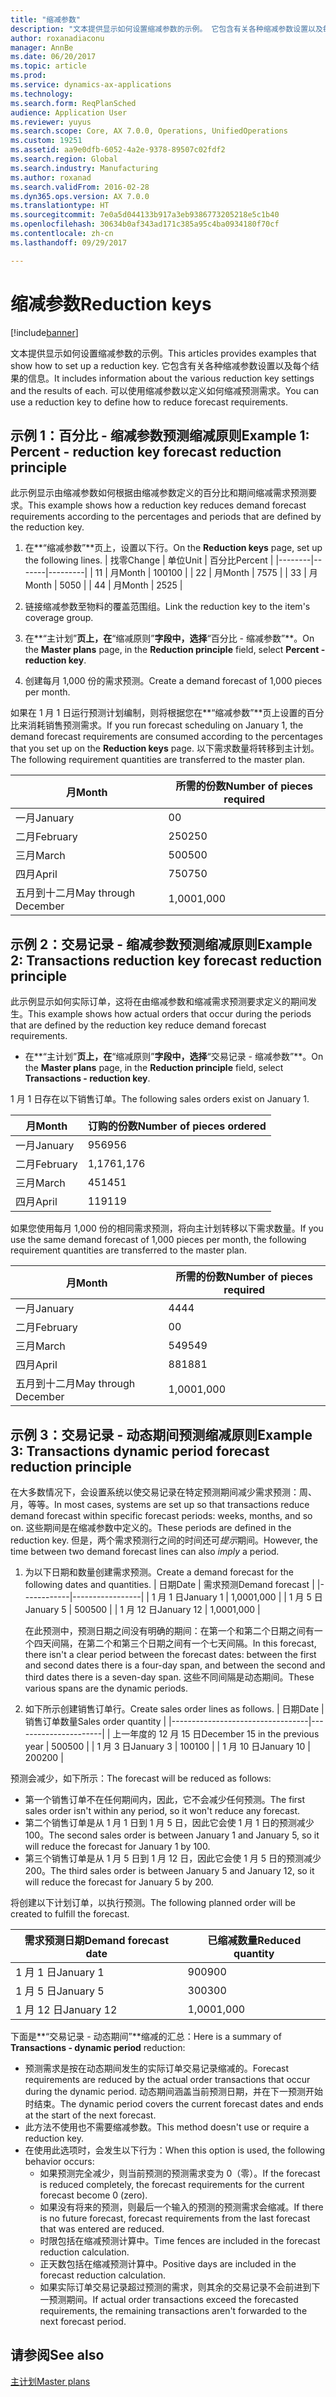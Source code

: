 ```yaml
---
title: "缩减参数"
description: "文本提供显示如何设置缩减参数的示例。 它包含有关各种缩减参数设置以及每个结果的信息。 可以使用缩减参数以定义如何缩减预测需求。"
author: roxanadiaconu
manager: AnnBe
ms.date: 06/20/2017
ms.topic: article
ms.prod: 
ms.service: dynamics-ax-applications
ms.technology: 
ms.search.form: ReqPlanSched
audience: Application User
ms.reviewer: yuyus
ms.search.scope: Core, AX 7.0.0, Operations, UnifiedOperations
ms.custom: 19251
ms.assetid: aa9e0dfb-6052-4a2e-9378-89507c02fdf2
ms.search.region: Global
ms.search.industry: Manufacturing
ms.author: roxanad
ms.search.validFrom: 2016-02-28
ms.dyn365.ops.version: AX 7.0.0
ms.translationtype: HT
ms.sourcegitcommit: 7e0a5d044133b917a3eb9386773205218e5c1b40
ms.openlocfilehash: 30634b0af343ad171c385a95c4ba0934180f70cf
ms.contentlocale: zh-cn
ms.lasthandoff: 09/29/2017

---
```


# <a name="reduction-keys"></a><span data-ttu-id="5ce11-105">缩减参数</span><span class="sxs-lookup"><span data-stu-id="5ce11-105">Reduction keys</span></span>

[!include[banner](../includes/banner.md)]


<span data-ttu-id="5ce11-106">文本提供显示如何设置缩减参数的示例。</span><span class="sxs-lookup"><span data-stu-id="5ce11-106">This articles provides examples that show how to set up a reduction key.</span></span> <span data-ttu-id="5ce11-107">它包含有关各种缩减参数设置以及每个结果的信息。</span><span class="sxs-lookup"><span data-stu-id="5ce11-107">It includes information about the various reduction key settings and the results of each.</span></span> <span data-ttu-id="5ce11-108">可以使用缩减参数以定义如何缩减预测需求。</span><span class="sxs-lookup"><span data-stu-id="5ce11-108">You can use a reduction key to define how to reduce forecast requirements.</span></span>

<a name="example-1-percent---reduction-key-forecast-reduction-principle"></a><span data-ttu-id="5ce11-109">示例 1：百分比 - 缩减参数预测缩减原则</span><span class="sxs-lookup"><span data-stu-id="5ce11-109">Example 1: Percent - reduction key forecast reduction principle</span></span>
---------------------------------------------------------------

<span data-ttu-id="5ce11-110">此示例显示由缩减参数如何根据由缩减参数定义的百分比和期间缩减需求预测要求。</span><span class="sxs-lookup"><span data-stu-id="5ce11-110">This example shows how a reduction key reduces demand forecast requirements according to the percentages and periods that are defined by the reduction key.</span></span>

1.  <span data-ttu-id="5ce11-111">在**“缩减参数”**页上，设置以下行。</span><span class="sxs-lookup"><span data-stu-id="5ce11-111">On the **Reduction keys** page, set up the following lines.</span></span>
    | <span data-ttu-id="5ce11-112">找零</span><span class="sxs-lookup"><span data-stu-id="5ce11-112">Change</span></span> | <span data-ttu-id="5ce11-113">单位</span><span class="sxs-lookup"><span data-stu-id="5ce11-113">Unit</span></span>  | <span data-ttu-id="5ce11-114">百分比</span><span class="sxs-lookup"><span data-stu-id="5ce11-114">Percent</span></span> |
    |--------|-------|---------|
    | <span data-ttu-id="5ce11-115">1</span><span class="sxs-lookup"><span data-stu-id="5ce11-115">1</span></span>      | <span data-ttu-id="5ce11-116">月</span><span class="sxs-lookup"><span data-stu-id="5ce11-116">Month</span></span> | <span data-ttu-id="5ce11-117">100</span><span class="sxs-lookup"><span data-stu-id="5ce11-117">100</span></span>     |
    | <span data-ttu-id="5ce11-118">2</span><span class="sxs-lookup"><span data-stu-id="5ce11-118">2</span></span>      | <span data-ttu-id="5ce11-119">月</span><span class="sxs-lookup"><span data-stu-id="5ce11-119">Month</span></span> | <span data-ttu-id="5ce11-120">75</span><span class="sxs-lookup"><span data-stu-id="5ce11-120">75</span></span>      |
    | <span data-ttu-id="5ce11-121">3</span><span class="sxs-lookup"><span data-stu-id="5ce11-121">3</span></span>      | <span data-ttu-id="5ce11-122">月</span><span class="sxs-lookup"><span data-stu-id="5ce11-122">Month</span></span> | <span data-ttu-id="5ce11-123">50</span><span class="sxs-lookup"><span data-stu-id="5ce11-123">50</span></span>      |
    | <span data-ttu-id="5ce11-124">4</span><span class="sxs-lookup"><span data-stu-id="5ce11-124">4</span></span>      | <span data-ttu-id="5ce11-125">月</span><span class="sxs-lookup"><span data-stu-id="5ce11-125">Month</span></span> | <span data-ttu-id="5ce11-126">25</span><span class="sxs-lookup"><span data-stu-id="5ce11-126">25</span></span>      |

2.  <span data-ttu-id="5ce11-127">链接缩减参数至物料的覆盖范围组。</span><span class="sxs-lookup"><span data-stu-id="5ce11-127">Link the reduction key to the item's coverage group.</span></span>
3.  <span data-ttu-id="5ce11-128">在**“主计划”**页上，在**“缩减原则”**字段中，选择**“百分比 - 缩减参数”**。</span><span class="sxs-lookup"><span data-stu-id="5ce11-128">On the **Master plans** page, in the **Reduction principle** field, select **Percent - reduction key**.</span></span>
4.  <span data-ttu-id="5ce11-129">创建每月 1,000 份的需求预测。</span><span class="sxs-lookup"><span data-stu-id="5ce11-129">Create a demand forecast of 1,000 pieces per month.</span></span>

<span data-ttu-id="5ce11-130">如果在 1 月 1 日运行预测计划编制，则将根据您在**“缩减参数”**页上设置的百分比来消耗销售预测需求。</span><span class="sxs-lookup"><span data-stu-id="5ce11-130">If you run forecast scheduling on January 1, the demand forecast requirements are consumed according to the percentages that you set up on the **Reduction keys** page.</span></span> <span data-ttu-id="5ce11-131">以下需求数量将转移到主计划。</span><span class="sxs-lookup"><span data-stu-id="5ce11-131">The following requirement quantities are transferred to the master plan.</span></span>

| <span data-ttu-id="5ce11-132">月</span><span class="sxs-lookup"><span data-stu-id="5ce11-132">Month</span></span>                | <span data-ttu-id="5ce11-133">所需的份数</span><span class="sxs-lookup"><span data-stu-id="5ce11-133">Number of pieces required</span></span> |
|----------------------|---------------------------|
| <span data-ttu-id="5ce11-134">一月</span><span class="sxs-lookup"><span data-stu-id="5ce11-134">January</span></span>              | <span data-ttu-id="5ce11-135">0</span><span class="sxs-lookup"><span data-stu-id="5ce11-135">0</span></span>                         |
| <span data-ttu-id="5ce11-136">二月</span><span class="sxs-lookup"><span data-stu-id="5ce11-136">February</span></span>             | <span data-ttu-id="5ce11-137">250</span><span class="sxs-lookup"><span data-stu-id="5ce11-137">250</span></span>                       |
| <span data-ttu-id="5ce11-138">三月</span><span class="sxs-lookup"><span data-stu-id="5ce11-138">March</span></span>                | <span data-ttu-id="5ce11-139">500</span><span class="sxs-lookup"><span data-stu-id="5ce11-139">500</span></span>                       |
| <span data-ttu-id="5ce11-140">四月</span><span class="sxs-lookup"><span data-stu-id="5ce11-140">April</span></span>                | <span data-ttu-id="5ce11-141">750</span><span class="sxs-lookup"><span data-stu-id="5ce11-141">750</span></span>                       |
| <span data-ttu-id="5ce11-142">五月到十二月</span><span class="sxs-lookup"><span data-stu-id="5ce11-142">May through December</span></span> | <span data-ttu-id="5ce11-143">1,000</span><span class="sxs-lookup"><span data-stu-id="5ce11-143">1,000</span></span>                     |

## <a name="example-2-transactions--reduction-key-forecast-reduction-principle"></a><span data-ttu-id="5ce11-144">示例 2：交易记录 - 缩减参数预测缩减原则</span><span class="sxs-lookup"><span data-stu-id="5ce11-144">Example 2: Transactions  reduction key forecast reduction principle</span></span>
<span data-ttu-id="5ce11-145">此示例显示如何实际订单，这将在由缩减参数和缩减需求预测要求定义的期间发生。</span><span class="sxs-lookup"><span data-stu-id="5ce11-145">This example shows how actual orders that occur during the periods that are defined by the reduction key reduce demand forecast requirements.</span></span>

-   <span data-ttu-id="5ce11-146">在**“主计划”**页上，在**“缩减原则”**字段中，选择**“交易记录 - 缩减参数”**。</span><span class="sxs-lookup"><span data-stu-id="5ce11-146">On the **Master plans** page, in the **Reduction principle** field, select **Transactions - reduction key**.</span></span>

<span data-ttu-id="5ce11-147">1 月 1 日存在以下销售订单。</span><span class="sxs-lookup"><span data-stu-id="5ce11-147">The following sales orders exist on January 1.</span></span>

| <span data-ttu-id="5ce11-148">月</span><span class="sxs-lookup"><span data-stu-id="5ce11-148">Month</span></span>    | <span data-ttu-id="5ce11-149">订购的份数</span><span class="sxs-lookup"><span data-stu-id="5ce11-149">Number of pieces ordered</span></span> |
|----------|--------------------------|
| <span data-ttu-id="5ce11-150">一月</span><span class="sxs-lookup"><span data-stu-id="5ce11-150">January</span></span>  | <span data-ttu-id="5ce11-151">956</span><span class="sxs-lookup"><span data-stu-id="5ce11-151">956</span></span>                      |
| <span data-ttu-id="5ce11-152">二月</span><span class="sxs-lookup"><span data-stu-id="5ce11-152">February</span></span> | <span data-ttu-id="5ce11-153">1,176</span><span class="sxs-lookup"><span data-stu-id="5ce11-153">1,176</span></span>                    |
| <span data-ttu-id="5ce11-154">三月</span><span class="sxs-lookup"><span data-stu-id="5ce11-154">March</span></span>    | <span data-ttu-id="5ce11-155">451</span><span class="sxs-lookup"><span data-stu-id="5ce11-155">451</span></span>                      |
| <span data-ttu-id="5ce11-156">四月</span><span class="sxs-lookup"><span data-stu-id="5ce11-156">April</span></span>    | <span data-ttu-id="5ce11-157">119</span><span class="sxs-lookup"><span data-stu-id="5ce11-157">119</span></span>                      |

<span data-ttu-id="5ce11-158">如果您使用每月 1,000 份的相同需求预测，将向主计划转移以下需求数量。</span><span class="sxs-lookup"><span data-stu-id="5ce11-158">If you use the same demand forecast of 1,000 pieces per month, the following requirement quantities are transferred to the master plan.</span></span>

| <span data-ttu-id="5ce11-159">月</span><span class="sxs-lookup"><span data-stu-id="5ce11-159">Month</span></span>                | <span data-ttu-id="5ce11-160">所需的份数</span><span class="sxs-lookup"><span data-stu-id="5ce11-160">Number of pieces required</span></span> |
|----------------------|---------------------------|
| <span data-ttu-id="5ce11-161">一月</span><span class="sxs-lookup"><span data-stu-id="5ce11-161">January</span></span>              | <span data-ttu-id="5ce11-162">44</span><span class="sxs-lookup"><span data-stu-id="5ce11-162">44</span></span>                        |
| <span data-ttu-id="5ce11-163">二月</span><span class="sxs-lookup"><span data-stu-id="5ce11-163">February</span></span>             | <span data-ttu-id="5ce11-164">0</span><span class="sxs-lookup"><span data-stu-id="5ce11-164">0</span></span>                         |
| <span data-ttu-id="5ce11-165">三月</span><span class="sxs-lookup"><span data-stu-id="5ce11-165">March</span></span>                | <span data-ttu-id="5ce11-166">549</span><span class="sxs-lookup"><span data-stu-id="5ce11-166">549</span></span>                       |
| <span data-ttu-id="5ce11-167">四月</span><span class="sxs-lookup"><span data-stu-id="5ce11-167">April</span></span>                | <span data-ttu-id="5ce11-168">881</span><span class="sxs-lookup"><span data-stu-id="5ce11-168">881</span></span>                       |
| <span data-ttu-id="5ce11-169">五月到十二月</span><span class="sxs-lookup"><span data-stu-id="5ce11-169">May through December</span></span> | <span data-ttu-id="5ce11-170">1,000</span><span class="sxs-lookup"><span data-stu-id="5ce11-170">1,000</span></span>                     |

## <a name="example-3-transactions--dynamic-period-forecast-reduction-principle"></a><span data-ttu-id="5ce11-171">示例 3：交易记录 - 动态期间预测缩减原则</span><span class="sxs-lookup"><span data-stu-id="5ce11-171">Example 3: Transactions  dynamic period forecast reduction principle</span></span>
<span data-ttu-id="5ce11-172">在大多数情况下，会设置系统以使交易记录在特定预测期间减少需求预测：周、月，等等。</span><span class="sxs-lookup"><span data-stu-id="5ce11-172">In most cases, systems are set up so that transactions reduce demand forecast within specific forecast periods: weeks, months, and so on.</span></span> <span data-ttu-id="5ce11-173">这些期间是在缩减参数中定义的。</span><span class="sxs-lookup"><span data-stu-id="5ce11-173">These periods are defined in the reduction key.</span></span> <span data-ttu-id="5ce11-174">但是，两个需求预测行之间的时间还可*提示*期间。</span><span class="sxs-lookup"><span data-stu-id="5ce11-174">However, the time between two demand forecast lines can also *imply* a period.</span></span>

1.  <span data-ttu-id="5ce11-175">为以下日期和数量创建需求预测。</span><span class="sxs-lookup"><span data-stu-id="5ce11-175">Create a demand forecast for the following dates and quantities.</span></span>
    | <span data-ttu-id="5ce11-176">日期</span><span class="sxs-lookup"><span data-stu-id="5ce11-176">Date</span></span>       | <span data-ttu-id="5ce11-177">需求预测</span><span class="sxs-lookup"><span data-stu-id="5ce11-177">Demand forecast</span></span> |
    |------------|-----------------|
    | <span data-ttu-id="5ce11-178">1 月 1 日</span><span class="sxs-lookup"><span data-stu-id="5ce11-178">January 1</span></span>  | <span data-ttu-id="5ce11-179">1,000</span><span class="sxs-lookup"><span data-stu-id="5ce11-179">1,000</span></span>           |
    | <span data-ttu-id="5ce11-180">1 月 5 日</span><span class="sxs-lookup"><span data-stu-id="5ce11-180">January 5</span></span>  | <span data-ttu-id="5ce11-181">500</span><span class="sxs-lookup"><span data-stu-id="5ce11-181">500</span></span>             |
    | <span data-ttu-id="5ce11-182">1 月 12 日</span><span class="sxs-lookup"><span data-stu-id="5ce11-182">January 12</span></span> | <span data-ttu-id="5ce11-183">1,000</span><span class="sxs-lookup"><span data-stu-id="5ce11-183">1,000</span></span>           |

    <span data-ttu-id="5ce11-184">在此预测中，预测日期之间没有明确的期间：在第一个和第二个日期之间有一个四天间隔，在第二个和第三个日期之间有一个七天间隔。</span><span class="sxs-lookup"><span data-stu-id="5ce11-184">In this forecast, there isn't a clear period between the forecast dates: between the first and second dates there is a four-day span, and between the second and third dates there is a seven-day span.</span></span> <span data-ttu-id="5ce11-185">这些不同间隔是动态期间。</span><span class="sxs-lookup"><span data-stu-id="5ce11-185">These various spans are the dynamic periods.</span></span>
2.  <span data-ttu-id="5ce11-186">如下所示创建销售订单行。</span><span class="sxs-lookup"><span data-stu-id="5ce11-186">Create sales order lines as follows.</span></span>
    | <span data-ttu-id="5ce11-187">日期</span><span class="sxs-lookup"><span data-stu-id="5ce11-187">Date</span></span>                             | <span data-ttu-id="5ce11-188">销售订单数量</span><span class="sxs-lookup"><span data-stu-id="5ce11-188">Sales order quantity</span></span> |
    |----------------------------------|----------------------|
    | <span data-ttu-id="5ce11-189">上一年度的 12 月 15 日</span><span class="sxs-lookup"><span data-stu-id="5ce11-189">December 15 in the previous year</span></span> | <span data-ttu-id="5ce11-190">500</span><span class="sxs-lookup"><span data-stu-id="5ce11-190">500</span></span>                  |
    | <span data-ttu-id="5ce11-191">1 月 3 日</span><span class="sxs-lookup"><span data-stu-id="5ce11-191">January 3</span></span>                        | <span data-ttu-id="5ce11-192">100</span><span class="sxs-lookup"><span data-stu-id="5ce11-192">100</span></span>                  |
    | <span data-ttu-id="5ce11-193">1 月 10 日</span><span class="sxs-lookup"><span data-stu-id="5ce11-193">January 10</span></span>                       | <span data-ttu-id="5ce11-194">200</span><span class="sxs-lookup"><span data-stu-id="5ce11-194">200</span></span>                  |

<span data-ttu-id="5ce11-195">预测会减少，如下所示：</span><span class="sxs-lookup"><span data-stu-id="5ce11-195">The forecast will be reduced as follows:</span></span>

-   <span data-ttu-id="5ce11-196">第一个销售订单不在任何期间内，因此，它不会减少任何预测。</span><span class="sxs-lookup"><span data-stu-id="5ce11-196">The first sales order isn't within any period, so it won't reduce any forecast.</span></span>
-   <span data-ttu-id="5ce11-197">第二个销售订单是从 1 月 1 日到 1 月 5 日，因此它会使 1 月 1 日的预测减少 100。</span><span class="sxs-lookup"><span data-stu-id="5ce11-197">The second sales order is between January 1 and January 5, so it will reduce the forecast for January 1 by 100.</span></span>
-   <span data-ttu-id="5ce11-198">第三个销售订单是从 1 月 5 日到 1 月 12 日，因此它会使 1 月 5 日的预测减少 200。</span><span class="sxs-lookup"><span data-stu-id="5ce11-198">The third sales order is between January 5 and January 12, so it will reduce the forecast for January 5 by 200.</span></span>

<span data-ttu-id="5ce11-199">将创建以下计划订单，以执行预测。</span><span class="sxs-lookup"><span data-stu-id="5ce11-199">The following planned order will be created to fulfill the forecast.</span></span>

| <span data-ttu-id="5ce11-200">需求预测日期</span><span class="sxs-lookup"><span data-stu-id="5ce11-200">Demand forecast date</span></span> | <span data-ttu-id="5ce11-201">已缩减数量</span><span class="sxs-lookup"><span data-stu-id="5ce11-201">Reduced quantity</span></span> |
|----------------------|------------------|
| <span data-ttu-id="5ce11-202">1 月 1 日</span><span class="sxs-lookup"><span data-stu-id="5ce11-202">January 1</span></span>            | <span data-ttu-id="5ce11-203">900</span><span class="sxs-lookup"><span data-stu-id="5ce11-203">900</span></span>              |
| <span data-ttu-id="5ce11-204">1 月 5 日</span><span class="sxs-lookup"><span data-stu-id="5ce11-204">January 5</span></span>            | <span data-ttu-id="5ce11-205">300</span><span class="sxs-lookup"><span data-stu-id="5ce11-205">300</span></span>              |
| <span data-ttu-id="5ce11-206">1 月 12 日</span><span class="sxs-lookup"><span data-stu-id="5ce11-206">January 12</span></span>           | <span data-ttu-id="5ce11-207">1,000</span><span class="sxs-lookup"><span data-stu-id="5ce11-207">1,000</span></span>            |

<span data-ttu-id="5ce11-208">下面是**“交易记录 - 动态期间”**缩减的汇总：</span><span class="sxs-lookup"><span data-stu-id="5ce11-208">Here is a summary of **Transactions - dynamic period** reduction:</span></span>

-   <span data-ttu-id="5ce11-209">预测需求是按在动态期间发生的实际订单交易记录缩减的。</span><span class="sxs-lookup"><span data-stu-id="5ce11-209">Forecast requirements are reduced by the actual order transactions that occur during the dynamic period.</span></span> <span data-ttu-id="5ce11-210">动态期间涵盖当前预测日期，并在下一预测开始时结束。</span><span class="sxs-lookup"><span data-stu-id="5ce11-210">The dynamic period covers the current forecast dates and ends at the start of the next forecast.</span></span>
-   <span data-ttu-id="5ce11-211">此方法不使用也不需要缩减参数。</span><span class="sxs-lookup"><span data-stu-id="5ce11-211">This method doesn't use or require a reduction key.</span></span>
-   <span data-ttu-id="5ce11-212">在使用此选项时，会发生以下行为：</span><span class="sxs-lookup"><span data-stu-id="5ce11-212">When this option is used, the following behavior occurs:</span></span>
    -   <span data-ttu-id="5ce11-213">如果预测完全减少，则当前预测的预测需求变为 0（零）。</span><span class="sxs-lookup"><span data-stu-id="5ce11-213">If the forecast is reduced completely, the forecast requirements for the current forecast become 0 (zero).</span></span>
    -   <span data-ttu-id="5ce11-214">如果没有将来的预测，则最后一个输入的预测的预测需求会缩减。</span><span class="sxs-lookup"><span data-stu-id="5ce11-214">If there is no future forecast, forecast requirements from the last forecast that was entered are reduced.</span></span>
    -   <span data-ttu-id="5ce11-215">时限包括在缩减预测计算中。</span><span class="sxs-lookup"><span data-stu-id="5ce11-215">Time fences are included in the forecast reduction calculation.</span></span>
    -   <span data-ttu-id="5ce11-216">正天数包括在缩减预测计算中。</span><span class="sxs-lookup"><span data-stu-id="5ce11-216">Positive days are included in the forecast reduction calculation.</span></span>
    -   <span data-ttu-id="5ce11-217">如果实际订单交易记录超过预测的需求，则其余的交易记录不会前进到下一预测期间。</span><span class="sxs-lookup"><span data-stu-id="5ce11-217">If actual order transactions exceed the forecasted requirements, the remaining transactions aren't forwarded to the next forecast period.</span></span>


<a name="see-also"></a><span data-ttu-id="5ce11-218">请参阅</span><span class="sxs-lookup"><span data-stu-id="5ce11-218">See also</span></span>
--------

[<span data-ttu-id="5ce11-219">主计划</span><span class="sxs-lookup"><span data-stu-id="5ce11-219">Master plans</span></span>](master-plans.md)




